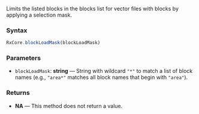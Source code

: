 Limits the listed blocks in the blocks list for vector files with blocks by applying a selection mask.

### Syntax

```typescript
RxCore.blockLoadMask(blockLoadMask)
```

### Parameters

- `blockLoadMask`: **string** — String with wildcard `"*"` to match a list of block names (e.g., `"area*"` matches all block names that begin with `"area"`).

### Returns

- **NA** — This method does not return a value.
